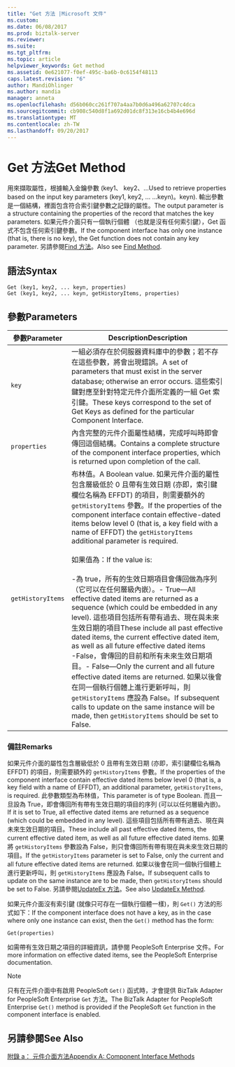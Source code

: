 ```yaml
---
title: "Get 方法 |Microsoft 文件"
ms.custom: 
ms.date: 06/08/2017
ms.prod: biztalk-server
ms.reviewer: 
ms.suite: 
ms.tgt_pltfrm: 
ms.topic: article
helpviewer_keywords: Get method
ms.assetid: 0e621077-f0ef-495c-ba6b-0c6154f48113
caps.latest.revision: "6"
author: MandiOhlinger
ms.author: mandia
manager: anneta
ms.openlocfilehash: d56b060cc261f707a4aa7b0d6a496a62707c4dca
ms.sourcegitcommit: cb908c540d8f1a692d01dc8f313e16cb4b4e696d
ms.translationtype: MT
ms.contentlocale: zh-TW
ms.lasthandoff: 09/20/2017
---
```

# <a name="get-method"></a><span data-ttu-id="3996b-102">Get 方法</span><span class="sxs-lookup"><span data-stu-id="3996b-102">Get Method</span></span>
<span data-ttu-id="3996b-103">用來擷取屬性，根據輸入金鑰參數 (key1、 key2、...</span><span class="sxs-lookup"><span data-stu-id="3996b-103">Used to retrieve properties based on the input key parameters (key1, key2, …</span></span> <span data-ttu-id="3996b-104">...keyn)。</span><span class="sxs-lookup"><span data-stu-id="3996b-104">keyn).</span></span> <span data-ttu-id="3996b-105">輸出參數是一個結構，裡面包含符合索引鍵參數之記錄的屬性。</span><span class="sxs-lookup"><span data-stu-id="3996b-105">The output parameter is a structure containing the properties of the record that matches the key parameters.</span></span> <span data-ttu-id="3996b-106">如果元件介面只有一個執行個體 （也就是沒有任何索引鍵），Get 函式不包含任何索引鍵參數。</span><span class="sxs-lookup"><span data-stu-id="3996b-106">If the component interface has only one instance (that is, there is no key), the Get function does not contain any key parameter.</span></span> <span data-ttu-id="3996b-107">另請參閱[Find 方法](../core/find-method.md)。</span><span class="sxs-lookup"><span data-stu-id="3996b-107">Also see [Find Method](../core/find-method.md).</span></span>  
  
## <a name="syntax"></a><span data-ttu-id="3996b-108">語法</span><span class="sxs-lookup"><span data-stu-id="3996b-108">Syntax</span></span>  
  
```  
Get (key1, key2, ... keyn, properties)  
Get (key1, key2, ... keyn, getHistoryItems, properties)  
```  
  
## <a name="parameters"></a><span data-ttu-id="3996b-109">參數</span><span class="sxs-lookup"><span data-stu-id="3996b-109">Parameters</span></span>  
  
|<span data-ttu-id="3996b-110">參數</span><span class="sxs-lookup"><span data-stu-id="3996b-110">Parameter</span></span>|<span data-ttu-id="3996b-111">Description</span><span class="sxs-lookup"><span data-stu-id="3996b-111">Description</span></span>|  
|---------------|-----------------|  
|`key`|<span data-ttu-id="3996b-112">一組必須存在於伺服器資料庫中的參數；若不存在這些參數，將會出現錯誤。</span><span class="sxs-lookup"><span data-stu-id="3996b-112">A set of parameters that must exist in the server database; otherwise an error occurs.</span></span> <span data-ttu-id="3996b-113">這些索引鍵對應至針對特定元件介面所定義的一組 Get 索引鍵。</span><span class="sxs-lookup"><span data-stu-id="3996b-113">These keys correspond to the set of Get Keys as defined for the particular Component Interface.</span></span>|  
|`properties`|<span data-ttu-id="3996b-114">內含完整的元件介面屬性結構，完成呼叫時即會傳回這個結構。</span><span class="sxs-lookup"><span data-stu-id="3996b-114">Contains a complete structure of the component interface properties, which is returned upon completion of the call.</span></span>|  
|`getHistoryItems`|<span data-ttu-id="3996b-115">布林值。</span><span class="sxs-lookup"><span data-stu-id="3996b-115">A Boolean value.</span></span> <span data-ttu-id="3996b-116">如果元件介面的屬性包含層級低於 0 且帶有生效日期 (亦即，索引鍵欄位名稱為 EFFDT) 的項目，則需要額外的 `getHistoryItems` 參數。</span><span class="sxs-lookup"><span data-stu-id="3996b-116">If the properties of the component interface contain effective-dated items below level 0 (that is, a key field with a name of EFFDT) the `getHistoryItems` additional parameter is required.</span></span><br /><br /> <span data-ttu-id="3996b-117">如果值為：</span><span class="sxs-lookup"><span data-stu-id="3996b-117">If the value is:</span></span><br /><br /> <span data-ttu-id="3996b-118">-為 true，所有的生效日期項目會傳回做為序列 （它可以在任何層級內嵌）。</span><span class="sxs-lookup"><span data-stu-id="3996b-118">-   True—All effective dated items are returned as a sequence (which could be embedded in any level).</span></span> <span data-ttu-id="3996b-119">這些項目包括所有帶有過去、現在與未來生效日期的項目</span><span class="sxs-lookup"><span data-stu-id="3996b-119">These include all past effective dated items, the current effective dated item, as well as all future effective dated items</span></span><br /><span data-ttu-id="3996b-120">-False，會傳回的目前和所有未來生效日期項目。</span><span class="sxs-lookup"><span data-stu-id="3996b-120">-   False—Only the current and all future effective dated items are returned.</span></span> <span data-ttu-id="3996b-121">如果以後會在同一個執行個體上進行更新呼叫，則 `getHistoryItems` 應設為 False。</span><span class="sxs-lookup"><span data-stu-id="3996b-121">If subsequent calls to update on the same instance will be made, then `getHistoryItems` should be set to False.</span></span>|  
  
### <a name="remarks"></a><span data-ttu-id="3996b-122">備註</span><span class="sxs-lookup"><span data-stu-id="3996b-122">Remarks</span></span>  
 <span data-ttu-id="3996b-123">如果元件介面的屬性包含層級低於 0 且帶有生效日期 (亦即，索引鍵欄位名稱為 EFFDT) 的項目，則需要額外的 `getHistoryItems` 參數。</span><span class="sxs-lookup"><span data-stu-id="3996b-123">If the properties of the component interface contain effective dated items below level 0 (that is, a key field with a name of EFFDT), an additional parameter, `getHistoryItems`, is required.</span></span> <span data-ttu-id="3996b-124">此參數類型為布林值，</span><span class="sxs-lookup"><span data-stu-id="3996b-124">This parameter is of type Boolean.</span></span> <span data-ttu-id="3996b-125">而且一旦設為 True，即會傳回所有帶有生效日期的項目的序列 (可以以任何層級內嵌)。</span><span class="sxs-lookup"><span data-stu-id="3996b-125">If it is set to True, all effective dated items are returned as a sequence (which could be embedded in any level).</span></span> <span data-ttu-id="3996b-126">這些項目包括所有帶有過去、現在與未來生效日期的項目。</span><span class="sxs-lookup"><span data-stu-id="3996b-126">These include all past effective dated items, the current effective dated item, as well as all future effective dated items.</span></span> <span data-ttu-id="3996b-127">如果將 `getHistoryItems` 參數設為 False，則只會傳回所有帶有現在與未來生效日期的項目。</span><span class="sxs-lookup"><span data-stu-id="3996b-127">If the `getHistoryItems` parameter is set to False, only the current and all future effective dated items are returned.</span></span> <span data-ttu-id="3996b-128">如果以後會在同一個執行個體上進行更新呼叫，則 `getHistoryItems` 應設為 False。</span><span class="sxs-lookup"><span data-stu-id="3996b-128">If subsequent calls to update on the same instance are to be made, then `getHistoryItems` should be set to False.</span></span> <span data-ttu-id="3996b-129">另請參閱[UpdateEx 方法](../core/updateex-method.md)。</span><span class="sxs-lookup"><span data-stu-id="3996b-129">See also [UpdateEx Method](../core/updateex-method.md).</span></span>  
  
 <span data-ttu-id="3996b-130">如果元件介面沒有索引鍵 (就像只可存在一個執行個體一樣)，則 `Get()` 方法的形式如下：</span><span class="sxs-lookup"><span data-stu-id="3996b-130">If the component interface does not have a key, as in the case where only one instance can exist, then the `Get()` method has the form:</span></span>  
  
```  
Get(properties)  
```  
  
 <span data-ttu-id="3996b-131">如需帶有生效日期之項目的詳細資訊，請參閱 PeopleSoft Enterprise 文件。</span><span class="sxs-lookup"><span data-stu-id="3996b-131">For more information on effective dated items, see the PeopleSoft Enterprise documentation.</span></span>  
  
> [!NOTE]
>  <span data-ttu-id="3996b-132">只有在元件介面中有啟用 PeopleSoft `Get()` 函式時，才會提供 BizTalk Adapter for PeopleSoft Enterprise `Get` 方法。</span><span class="sxs-lookup"><span data-stu-id="3996b-132">The BizTalk Adapter for PeopleSoft Enterprise `Get()` method is provided if the PeopleSoft `Get` function in the component interface is enabled.</span></span>  
  
## <a name="see-also"></a><span data-ttu-id="3996b-133">另請參閱</span><span class="sxs-lookup"><span data-stu-id="3996b-133">See Also</span></span>  
 [<span data-ttu-id="3996b-134">附錄 a： 元件介面方法</span><span class="sxs-lookup"><span data-stu-id="3996b-134">Appendix A: Component Interface Methods</span></span>](../core/appendix-a-component-interface-methods.md)